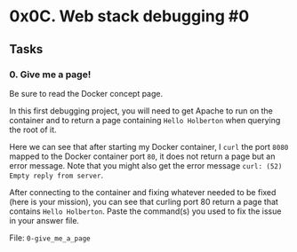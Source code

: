 <h1>0x0C. Web stack debugging #0</h1>
<h2>Tasks</h2>
  <h3>
    0. Give me a page!
  </h3>
  <p>Be sure to read the Docker concept page.</p>
<p>In this first debugging project, you will need to get Apache to run on the container and to return a page containing <code>Hello Holberton</code> when querying the root of it.</p>
<p>Here we can see that after starting my Docker container, I <code>curl</code> the port <code>8080</code> mapped to the Docker container port <code>80</code>, it does not return a page but an error message. Note that you might also get the error message <code>curl: (52) Empty reply from server</code>.</p>
<p>After connecting to the container and fixing whatever needed to be fixed (here is your mission), you can see that curling port 80 return a page that contains <code>Hello Holberton</code>.
Paste the command(s) you used to fix the issue in your answer file.</p>
        <p>File: <code>0-give_me_a_page</code></p>
